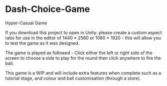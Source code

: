 # Dash-Choice-Game
Hyper-Casual Game

If you download this project to open in Unity: please create a custom aspect ratio for use in the editor of 1440 * 2560 or 1080 * 1920 - this will allow you to test the game as it was designed.

The game is played as followed - Click either the left or right side of the screen to choose a side to play for the round then click anywhere to fire the ball.

This game is a WIP and will include extra features when complete such as a tutorial stage, and colour and ball customisation (through a store).
